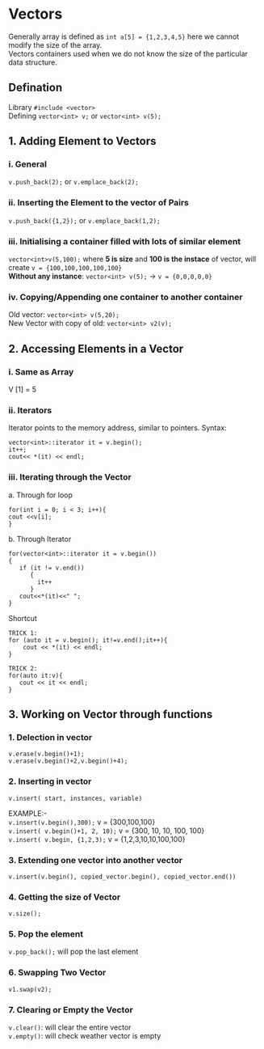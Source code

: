 # Vectors
Generally array is defined as `int a[5] = {1,2,3,4,5}` here we cannot modify the size of the array.  
Vectors containers used when we do not know the size of the particular data structure.  

## Defination
Library `#include <vector>`  
Defining `vector<int> v;` or `vector<int> v(5);`

## 1. Adding Element to Vectors
### i. General 
`v.push_back(2);` or `v.emplace_back(2);`
### ii. Inserting the Element to the vector of Pairs
`v.push_back({1,2});` or `v.emplace_back(1,2);`
### iii. Initialising a container filled with  lots of similar element
`vector<int>v(5,100);` where **5 is size** and **100 is the instace** of vector, will create `v = {100,100,100,100,100}`  
**Without any instance**: `vector<int> v(5);` -> `v = {0,0,0,0,0}`  
### iv. Copying/Appending one container to another container
Old vector: `vector<int> v(5,20);`  
New Vector with copy of old: `vector<int> v2(v);`

      
## 2. Accessing Elements in a Vector
### i. Same as Array
V [1] = 5
### ii. Iterators
Iterator points to the memory address, similar to pointers.
Syntax: 
```
vector<int>::iterator it = v.begin();
it++;
cout<< *(it) << endl;
```
### iii. Iterating through the Vector
a. Through for loop
   ```
   for(int i = 0; i < 3; i++){
   cout <<v[i];
   }
   ```
b. Through Iterator
   ```
   for(vector<int>::iterator it = v.begin())
   {
      if (it != v.end())
         {
           it++
         }
      cout<<*(it)<<" ";
   }

   ```
   Shortcut
   ```
   TRICK 1:
   for (auto it = v.begin(); it!=v.end();it++){
       cout << *(it) << endl;
   }

   TRICK 2:
   for(auto it:v){
      cout << it << endl;
   }
   ```

## 3. Working on Vector through functions
### 1. Delection in vector
`v.erase(v.begin()+1);`  
`v.erase(v.begin()+2,v.begin()+4);`

### 2. Inserting in vector
`v.insert( start, instances, variable)`

EXAMPLE:-  
`v.insert(v.begin(),300);`   v = {300,100,100}  
`v.insert( v.begin()+1, 2, 10);` v = {300, 10, 10, 100, 100}  
`v.insert( v.begin, {1,2,3);` v = {1,2,3,10,10,100,100}

### 3. Extending one vector into another vector  

`v.insert(v.begin(), copied_vector.begin(), copied_vector.end())`
### 4. Getting the size of Vector
`v.size();`
### 5. Pop the element
`v.pop_back();` will pop the last element
### 6. Swapping Two Vector
`v1.swap(v2);`
### 7. Clearing or Empty the Vector
`v.clear()`:  will clear the entire vector  
`v.empty()`:  will check weather vector is empty





